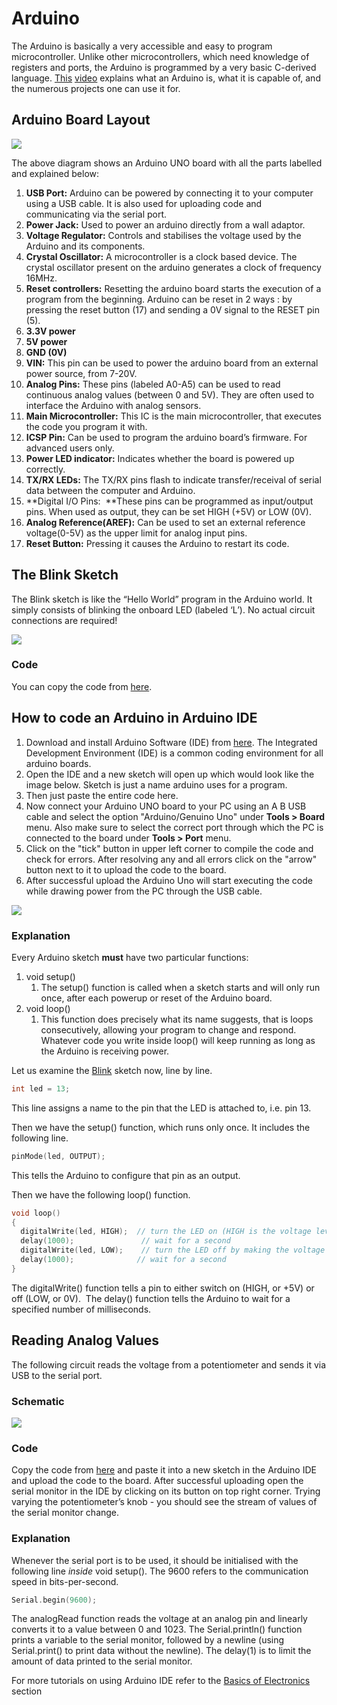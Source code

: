 # Arduino

  The Arduino is basically a very accessible and easy to program microcontroller. Unlike other microcontrollers, which need knowledge of registers and ports, the Arduino is programmed by a very basic C-derived language. [This](https://www.youtube.com/watch?v=CqrQmQqpHXc) [video](https://www.youtube.com/watch?v=CqrQmQqpHXc) explains what an Arduino is, what it is capable of, and the numerous projects one can use it for.

  

## Arduino Board Layout

![](https://lh4.googleusercontent.com/dTiwlU9NMU_qftjOKYto76U3rq5i6ZklSa_GeX2x6uH5VCYZqZ1y-ULYAQQjCAmPXfwLqTStv3cILsh-o3lXY1ibe6Uhy6SGtfF_9itAKa594QmB1LxsJkDm7dLlBdISfwPffpmN)

The above diagram shows an Arduino UNO board with all the parts labelled and explained below:

1.  **USB Port:** Arduino can be powered by connecting it to your computer using a USB cable. It is also used for uploading code and communicating via the serial port.
2.  **Power Jack:** Used to power an arduino directly from a wall adaptor.
3.  **Voltage Regulator:** Controls and stabilises the voltage used by the Arduino and its components.
4.  **Crystal Oscillator:** A microcontroller is a clock based device. The crystal oscillator present on the arduino generates a clock of frequency 16MHz.
5.  **Reset controllers:** Resetting the arduino board starts the execution of a program from the beginning. Arduino can be reset in 2 ways : by pressing the reset button (17) and sending a 0V signal to the RESET pin (5).
6.  **3.3V power**
7.  **5V power**
8.  **GND (0V)**
9.  **VIN:** This pin can be used to power the arduino board from an external power source, from 7-20V.
10.  **Analog Pins:** These pins (labeled A0-A5) can be used to read continuous analog values (between 0 and 5V). They are often used to interface the Arduino with analog sensors.
11.  **Main Microcontroller:** This IC is the main microcontroller, that executes the code you program it with.
12.  **ICSP Pin:** Can be used to program the arduino board’s firmware. For advanced users only.
13.  **Power LED indicator:** Indicates whether the board is powered up correctly.
14.  **TX/RX LEDs:** The TX/RX pins flash to indicate transfer/receival of serial data between the computer and Arduino.
15.  **Digital I/O Pins:  **These pins can be programmed as input/output pins. When used as output, they can be set HIGH (+5V) or LOW (0V).
16.  **Analog Reference(AREF):** Can be used to set an external reference voltage(0-5V) as the upper limit for analog input pins.
17.  **Reset Button:** Pressing it causes the Arduino to restart its code.

## The Blink Sketch

The Blink sketch is like the “Hello World” program in the Arduino world. It simply consists of blinking the onboard LED (labeled ‘L’). No actual circuit connections are required!

![](https://lh5.googleusercontent.com/8PcCFp1STQDxD7q9_hMhPLJ88FFi-ZTXa3RZQkN0Mo8BJky0KbbB9sRP66FrSIz4dlT2TuTr7_1lw-l2Tz76R4TOUTlpwWf5mrRH3Sx0_Romvf_qNRzRjCgoi4SrRktyM48lBzT_)

### Code

You can copy the code from [here](https://github.com/schacon/blink/blob/master/blink.ino).

## How to code an Arduino in Arduino IDE

1.  Download and install Arduino Software (IDE) from [here](https://www.arduino.cc/en/main/software). The Integrated Development Environment (IDE) is a common coding environment for all arduino boards.
2.  Open the IDE and a new sketch will open up which would look like the image below. Sketch is just a name arduino uses for a program.
3.  Then just paste the entire code here.
4.  Now connect your Arduino UNO board to your PC using an A B USB cable and select the option "Arduino/Genuino Uno" under **Tools > Board** menu. Also make sure to select the correct port through which the PC is connected to the board under **Tools > Port** menu.
5.  Click on the "tick" button in upper left corner to compile the code and check for errors. After resolving any and all errors click on the "arrow" button next to it to upload the code to the board.
6.  After successful upload the Arduino Uno will start executing the code while drawing power from the PC through the USB cable.

![](https://lh6.googleusercontent.com/mri9lJTkuLXyWzkNUJxzAsINOLwJXiBiyYzuUfpeSlChjSVkzf88TDfZFsD0VknkkrpSZLlGJ5J1ENuY8_E7lf9at0Dw3k8CRBp8aoaw-g_P1cx-gjh5d_7W3swyW8X2vZeXnGAK)

### Explanation

Every Arduino sketch **must** have two particular functions:

1.  void setup()
    1.  The setup() function is called when a sketch starts and will only run once, after each powerup or reset of the Arduino board.
2.  void loop()
    1.  This function does precisely what its name suggests, that is loops consecutively, allowing your program to change and respond. Whatever code you write inside loop() will keep running as long as the Arduino is receiving power.

Let us examine the [Blink](https://github.com/schacon/blink/blob/master/blink.ino) sketch now, line by line.

```cpp
int led = 13;
```

This line assigns a name to the pin that the LED is attached to, i.e. pin 13.

Then we have the setup() function, which runs only once. It includes the following line.

```cpp
pinMode(led, OUTPUT);
```

This tells the Arduino to configure that pin as an output.

Then we have the following loop() function.

```cpp
void loop()
{
  digitalWrite(led, HIGH);  // turn the LED on (HIGH is the voltage level)
  delay(1000);               // wait for a second
  digitalWrite(led, LOW);    // turn the LED off by making the voltage LOW
  delay(1000);              // wait for a second
}
```

The digitalWrite() function tells a pin to either switch on (HIGH, or +5V) or off (LOW, or 0V).  The delay() function tells the Arduino to wait for a specified number of milliseconds.

## Reading Analog Values

The following circuit reads the voltage from a potentiometer and sends it via USB to the serial port.

### Schematic

![](https://lh3.googleusercontent.com/AZzU_IbmAeE8aoIJjLG9o-zziRFjad8DRpkug2cT90-hOpMUmzGK83ftjvlMXgMFVfsD5g9-5Oak0cwrV-8hO2V_xx5ZTeKIN5hOtbAFnaOBFfPrnY03gdokQHgT_OJi_pX4HRwg)

### Code

Copy the code from [here](https://create.arduino.cc/example/builtin/01.Basics%5CAnalogReadSerial/AnalogReadSerial/preview) and paste it into a new sketch in the Arduino IDE and upload the code to the board. After successful uploading open the serial monitor in the IDE by clicking on its button on top right corner. Trying varying the potentiometer’s knob - you should see the stream of values of the serial monitor change.

### Explanation

Whenever the serial port is to be used, it should be initialised with the following line _inside_ void setup(). The 9600 refers to the communication speed in bits-per-second.

```cpp
Serial.begin(9600);
```

The analogRead function reads the voltage at an analog pin and linearly converts it to a value between 0 and 1023. The Serial.println() function prints a variable to the serial monitor, followed by a newline (using Serial.print() to print data without the newline). The delay(1) is to limit the amount of data printed to the serial monitor.

For more tutorials on using Arduino IDE refer to the [Basics of Electronics]() section